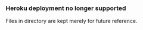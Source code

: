 ### Heroku deployment no longer supported

Files in directory are kept merely for future reference.
